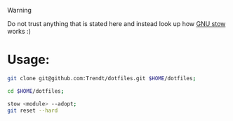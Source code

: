 > [!WARNING]
> Do not trust anything that is stated here and instead look up how [GNU stow][stow] works :)

[stow]: https://www.gnu.org/software/stow/

# Usage:

```sh
git clone git@github.com:Trendt/dotfiles.git $HOME/dotfiles;

cd $HOME/dotfiles;

stow <module> --adopt;
git reset --hard
```
